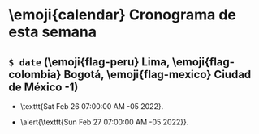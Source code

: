 # \emoji{calendar} Cronograma de esta semana

## `$ date` (\emoji{flag-peru} Lima, \emoji{flag-colombia} Bogotá, \emoji{flag-mexico} Ciudad de México -1)

- \texttt{Sat Feb 26 07:00:00 AM -05 2022}.

- \alert{\texttt{Sun Feb 27 07:00:00 AM -05 2022}}.
